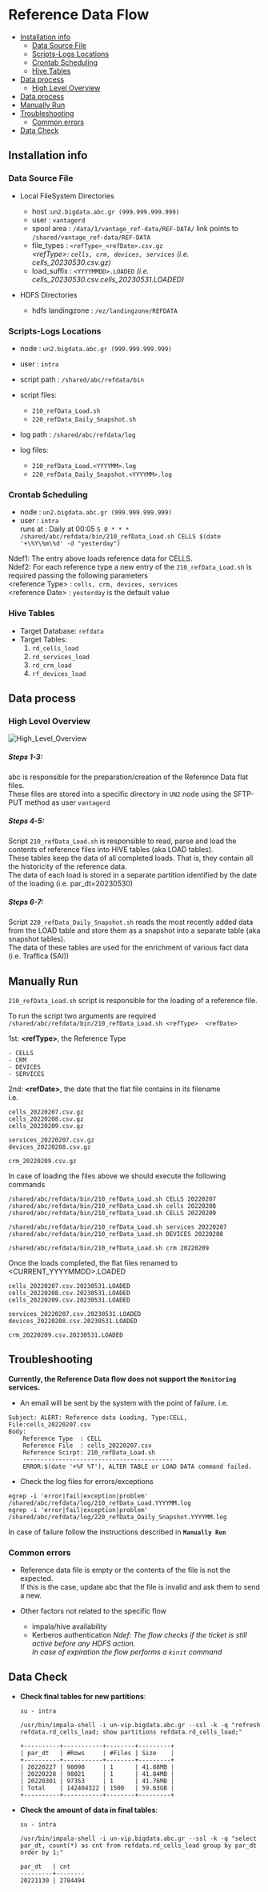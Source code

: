 # Reference Data Flow

- [Installation info](#installation-info)
	- [Data Source File](#data-source-file)
	- [Scripts-Logs Locations](#scripts-logs-locations)
	- [Crontab Scheduling](#crontab-scheduling)
	- [Hive Tables](#hive-tables)
- [Data process](#data-process)
	- [High Level Overview](#high-level-overview)
- [Data process](#data-process)
- [Manually Run](#manually-Run)
- [Troubleshooting](#troubleshooting)
	- [Common errors](#common-errors)
- [Data Check](#data-check)

## Installation info

### Data Source File
- Local FileSystem Directories
  - host :`un2.bigdata.abc.gr (999.999.999.999)`
  - user : `vantagerd`
  - spool area : `/data/1/vantage_ref-data/REF-DATA/` link points to `/shared/vantage_ref-data/REF-DATA`
  - file_types : `<refType>_<refDate>.csv.gz`  
*\<refType\>: `cells, crm, devices, services` (i.e. cells_20230530.csv.gz)*
  - load_suffix : `<YYYYMMDD>.LOADED` *(i.e. cells_20230530.csv.cells_20230531.LOADED)*

- HDFS Directories
	- hdfs landingzone : `/ez/landingzone/REFDATA`

### Scripts-Logs Locations
- node : `un2.bigdata.abc.gr (999.999.999.999)`
- user : `intra`
- script path : `/shared/abc/refdata/bin`
- script files: 
	- `210_refData_Load.sh`
	- `220_refData_Daily_Snapshot.sh`

- log path : `/shared/abc/refdata/log`
- log files: 
	- `210_refData_Load.<YYYYMM>.log`
	- `220_refData_Daily_Snapshot.<YYYYMM>.log`

### Crontab Scheduling
- node : `un2.bigdata.abc.gr (999.999.999.999)`
- user : `intra`  
	runs at : Daily at 00:05
	`5 0 * * * /shared/abc/refdata/bin/210_refData_Load.sh CELLS $(date '+\%Y\%m\%d' -d "yesterday")`
	
Ndef1: The entry above loads reference data for CELLS.  
Ndef2: For each reference type a new entry of the `210_refData_Load.sh` is required passing the following parameters  
	\<reference Type\> : `cells, crm, devices, services`  
	\<reference Date\> : `yesterday` is the default value  

### Hive Tables
- Target Database: `refdata`
- Target Tables: 
	1. `rd_cells_load`
	1. `rd_services_load`
	1. `rd_crm_load`
	1. `rf_devices_load`


## Data process
### High Level Overview

![High_Level_Overview](https://metis.ghi.com/obss/bigdata/abc/alarm-archiving/refdata/-/raw/main/docs/ReferenceData.High_Level_Overview.png)

##### Steps 1-3: 
abc is responsible for the preparation/creation of the Reference Data flat files.  
These files are stored into a specific directory in `UN2` node using the SFTP-PUT method as user `vantagerd`  

##### Steps 4-5:
Script `210_refData_Load.sh` is responsible to read, parse and load the contents of reference files into HIVE tables (aka LOAD tables).  
These tables keep the data of all completed loads. That is, they contain all the historicity of the reference data.  
The data of each load is stored in a separate partition identified by the date of the loading (i.e. par_dt=20230530)  

##### Steps 6-7:
Script `220_refData_Daily_Snapshot.sh` reads the most recently added data from the LOAD table and store them as a snapshot into a separate table (aka snapshot tables).  
The data of these tables are used for the enrichment of various fact data (i.e. Traffica (SAI))


## Manually Run
`210_refData_Load.sh` script is responsible for the loading of a reference file.

To run the script two arguments are required  
`/shared/abc/refdata/bin/210_refData_Load.sh <refType>  <refDate>`  

1st: **\<refType\>**, the Reference Type
```
- CELLS
- CRM
- DEVICES
- SERVICES
```

2nd: **\<refDate\>**, the date that the flat file contains in its filename  
	i.e.
```
cells_20220207.csv.gz
cells_20220208.csv.gz
cells_20220209.csv.gz

services_20220207.csv.gz
devices_20220208.csv.gz

crm_20220209.csv.gz
```

In case of loading the files above we should execute the following commands
```
/shared/abc/refdata/bin/210_refData_Load.sh CELLS 20220207
/shared/abc/refdata/bin/210_refData_Load.sh cells 20220208
/shared/abc/refdata/bin/210_refData_Load.sh CELLS 20220209

/shared/abc/refdata/bin/210_refData_Load.sh services 20220207
/shared/abc/refdata/bin/210_refData_Load.sh DEVICES 20220208

/shared/abc/refdata/bin/210_refData_Load.sh crm 20220209
```

Once the loads completed, the flat files renamed to <CURRENT_YYYYMMDD>.LOADED
```
cells_20220207.csv.20230531.LOADED
cells_20220208.csv.20230531.LOADED
cells_20220209.csv.20230531.LOADED

services_20220207.csv.20230531.LOADED
devices_20220208.csv.20230531.LOADED

crm_20220209.csv.20230531.LOADED
```

## Troubleshooting
**Currently, the Reference Data flow does not support the `Monitoring` services.**  

- An email will be sent by the system with the point of failure.
i.e.
```
Subject: ALERT: Reference data Loading, Type:CELL,  File:cells_20220207.csv
Body: 
	Reference Type  : CELL
	Reference File  : cells_20220207.csv
	Reference Scirpt: 210_refData_Load.sh
	------------------------------------------
	ERROR:$(date '+%F %T'), ALTER TABLE or LOAD DATA command failed.
```

- Check the log files for errors/exceptions  

```
egrep -i 'error|fail|exception|problem' /shared/abc/refdata/log/210_refData_Load.YYYYMM.log
egrep -i 'error|fail|exception|problem' /shared/abc/refdata/log/220_refData_Daily_Snapshot.YYYYMM.log
```

In case of failure follow the instructions described in **`Manually Run`**

### Common errors  
- Reference data file is empty or the contents of the file is not the expected.  
If this is the case, update abc that the file is invalid and ask them to send a new.  

- Other factors not related to the specific flow
	- impala/hive availability
	- Kerberos authentication
	*Ndef: The flow checks if the ticket is still active before any HDFS action.  
	In case of expiration the flow performs a `kinit` command*

## Data Check
- **Check final tables for new partitions**:
	```
	su - intra
	
	/usr/bin/impala-shell -i un-vip.bigdata.abc.gr --ssl -k -q "refresh refdata.rd_cells_load; show partitions refdata.rd_cells_load;"
	
	+----------+-----------+--------+---------+
	| par_dt   | #Rows     | #Files | Size    |
	+----------+-----------+--------+---------+
	| 20220227 | 98090     | 1      | 41.88MB |
	| 20220228 | 98021     | 1      | 41.84MB |
	| 20220301 | 97353     | 1      | 41.76MB |
	| Total    | 142404322 | 1500   | 59.63GB |
	+----------+-----------+--------+---------+
	```

- **Check the amount of data in final tables**:
	```
	su - intra
	
	/usr/bin/impala-shell -i un-vip.bigdata.abc.gr --ssl -k -q "select par_dt, count(*) as cnt from refdata.rd_cells_load group by par_dt order by 1;"
	
	par_dt   | cnt    
	---------+--------
	20221130 | 2784494
	```
	
